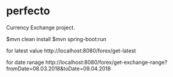 # perfecto
Currency Exchange project. 

$mvn clean install
$mvn spring-boot:run

for latest value
http://localhost:8080/forex/get-latest



for date ranage 
http://localhost:8080/forex/get-exchange-range?fromDate=08.03.2018&toDate=09.04.2018
